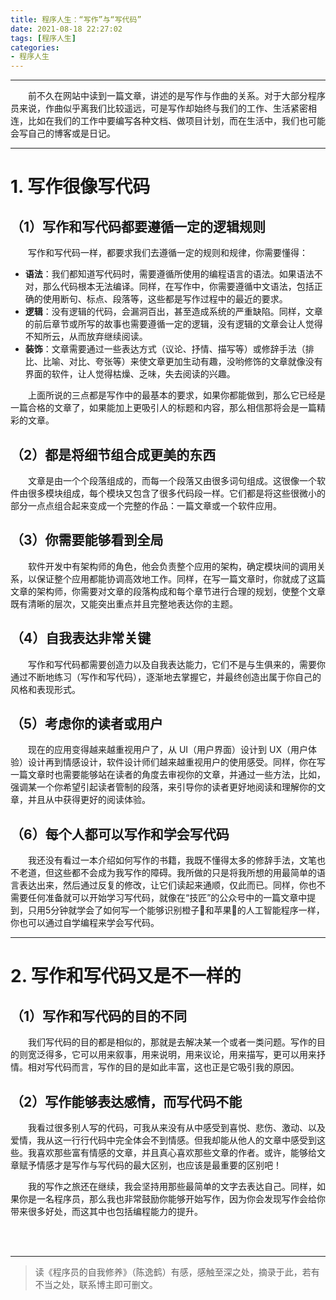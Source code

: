 ```yaml
---
title: 程序人生：“写作”与“写代码”
date: 2021-08-18 22:27:02
tags: [程序人生]
categories:
- 程序人生
---
```




----

&emsp;&emsp;前不久在网站中读到一篇文章，讲述的是写作与作曲的关系。对于大部分程序员来说，作曲似乎离我们比较遥远，可是写作却始终与我们的工作、生活紧密相连，比如在我们的工作中要编写各种文档、做项目计划，而在生活中，我们也可能会写自己的博客或是日记。

-------

# 1. 写作很像写代码
## （1）写作和写代码都要遵循一定的逻辑规则
&emsp;&emsp;写作和写代码一样，都要求我们去遵循一定的规则和规律，你需要懂得：

* **语法**：我们都知道写代码时，需要遵循所使用的编程语言的语法。如果语法不对，那么代码根本无法编译。同样，在写作中，你需要遵循中文语法，包括正确的使用断句、标点、段落等，这些都是写作过程中的最近的要求。
* **逻辑**：没有逻辑的代码，会漏洞百出，甚至造成系统的严重缺陷。同样，文章的前后章节或所写的故事也需要遵循一定的逻辑，没有逻辑的文章会让人觉得不知所云，从而放弃继续阅读。
* **装饰**：文章需要通过一些表达方式（议论、抒情、描写等）或修辞手法（排比、比喻、对比、夸张等）来使文章更加生动有趣，没哟修饰的文章就像没有界面的软件，让人觉得枯燥、乏味，失去阅读的兴趣。

&emsp;&emsp;上面所说的三点都是写作中的最基本的要求，如果你都能做到，那么它已经是一篇合格的文章了，如果能加上更吸引人的标题和内容，那么相信那将会是一篇精彩的文章。

## （2）都是将细节组合成更美的东西
&emsp;&emsp;文章是由一个个段落组成的，而每一个段落又由很多词句组成。这很像一个软件由很多模块组成，每个模块又包含了很多代码段一样。它们都是将这些很微小的部分一点点组合起来变成一个完整的作品：一篇文章或一个软件应用。

## （3）你需要能够看到全局
&emsp;&emsp;软件开发中有架构师的角色，他会负责整个应用的架构，确定模块间的调用关系，以保证整个应用都能协调高效地工作。同样，在写一篇文章时，你就成了这篇文章的架构师，你需要对文章的段落构成和每个章节进行合理的规划，使整个文章既有清晰的层次，又能突出重点并且完整地表达你的主题。

## （4）自我表达非常关键
&emsp;&emsp;写作和写代码都需要创造力以及自我表达能力，它们不是与生俱来的，需要你通过不断地练习（写作和写代码），逐渐地去掌握它，并最终创造出属于你自己的风格和表现形式。

## （5）考虑你的读者或用户
&emsp;&emsp;现在的应用变得越来越重视用户了，从 UI（用户界面）设计到 UX（用户体验）设计再到情感设计，软件设计师们越来越重视用户的使用感受。同样，你在写一篇文章时也需要能够站在读者的角度去审视你的文章，并通过一些方法，比如，强调某一个你希望引起读者管制的段落，来引导你的读者更好地阅读和理解你的文章，并且从中获得更好的阅读体验。

## （6）每个人都可以写作和学会写代码
&emsp;&emsp;我还没有看过一本介绍如何写作的书籍，我既不懂得太多的修辞手法，文笔也不老道，但这些都不会成为我写作的障碍。我所做的只是将我所想的用最简单的语言表达出来，然后通过反复的修改，让它们读起来通顺，仅此而已。同样，你也不需要任何准备就可以开始学习写代码，就像在“技匠”的公众号中的一篇文章中提到，只用5分钟就学会了如何写一个能够识别橙子🍊和苹果🍎的人工智能程序一样，你也可以通过自学编程来学会写代码。

---------
# 2. 写作和写代码又是不一样的
## （1）写作和写代码的目的不同
&emsp;&emsp;我们写代码的目的都是相似的，那就是去解决某一个或者一类问题。写作的目的则宽泛得多，它可以用来叙事，用来说明，用来议论，用来描写，更可以用来抒情。相对写代码而言，写作的目的是如此丰富，这也正是它吸引我的原因。

## （2）写作能够表达感情，而写代码不能
&emsp;&emsp;我看过很多别人写的代码，可我从来没有从中感受到喜悦、悲伤、激动、以及爱情，我从这一行行代码中完全体会不到情感。但我却能从他人的文章中感受到这些。我喜欢那些富有情感的文章，并且真心喜欢那些文章的作者。或许，能够给文章赋予情感才是写作与写代码的最大区别，也应该是最重要的区别吧！

&emsp;&emsp;我的写作之旅还在继续，我会坚持用那些最简单的文字去表达自己。同样，如果你是一名程序员，那么我也非常鼓励你能够开始写作，因为你会发现写作会给你带来很多好处，而这其中也包括编程能力的提升。


<br/><br/>

------

> 读《程序员的自我修养》（陈逸鹤）有感，感触至深之处，摘录于此，若有不当之处，联系博主即可删文。

<br/><br/><br/><br/>